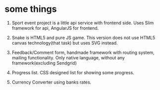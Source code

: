 # some things

1. Sport event project is a little api service with frontend side. Uses Slim framework for api, AngularJS for frontend.

2. Snake is HTML5 and pure JS game. This version does not use HTML5 canvas technology(that task) but uses SVG instead. 

3. Feedback/Comment form, handmade framework with routing system, mailing functionality. Only native language, without any framework(excluding Sendgrid)

4. Progress list. CSS designed list for showing some progress.

5. Currency Converter using banks rates.
